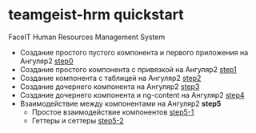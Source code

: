 # teamgeist-hrm quickstart
FaceIT Human Resources Management System

* Создание простого пустого компонента и первого приложения на Ангуляр2 [step0](https://github.com/tolyaganzin/angular2-qickstart/tree/master/step0)
* Создание простого компонента c привязкой на Ангуляр2 [step1](https://github.com/tolyaganzin/angular2-qickstart/tree/master/step1)
* Создание компонента c таблицей на Ангуляр2 [step2](https://github.com/tolyaganzin/angular2-qickstart/tree/master/step2)
* Создание дочернего компонента на Ангуляр2 [step3](https://github.com/tolyaganzin/angular2-qickstart/tree/master/step3)
* Создание дочернего компонента  и ng-content на Ангуляр2 [step4](https://github.com/tolyaganzin/angular2-qickstart/tree/master/step4)
* Взаимодействие между компонентами на Ангуляр2 **step5**
  * Простое взаимодействие компонентов [step5-1](https://github.com/tolyaganzin/angular2-qickstart/tree/master/step5/step5-1)
  * Геттеры и сеттеры [step5-2](https://github.com/tolyaganzin/angular2-qickstart/tree/master/step5/step5-2)
